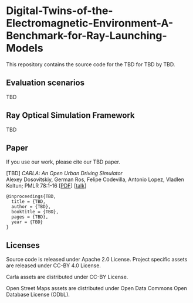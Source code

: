 # Digital-Twins-of-the-Electromagnetic-Environment-A-Benchmark-for-Ray-Launching-Models

This repository contains the source code for the TBD for TBD by TBD.

Evaluation scenarios
-----
TBD

Ray Optical Simulation Framework
-----
TBD

Paper
-----

If you use our work, please cite our TBD paper.

[TBD] _CARLA: An Open Urban Driving Simulator_<br>Alexey Dosovitskiy, German Ros,
Felipe Codevilla, Antonio Lopez, Vladlen Koltun; PMLR 78:1-16
[[PDF](http://proceedings.mlr.press/v78/dosovitskiy17a/dosovitskiy17a.pdf)]
[[talk](https://www.youtube.com/watch?v=xfyK03MEZ9Q&feature=youtu.be&t=2h44m30s)]


```
@inproceedings{TBD,
  title = {TBD,
  author = {TBD},
  booktitle = {TBD},
  pages = {TBD},
  year = {TBD}
}
```

Licenses
-------
Source code is released under Apache 2.0 License.
Project specific assets are released under CC-BY 4.0 License.

Carla assets are distributed under CC-BY License.

Open Street Maps assets are distributed under Open Data Commons Open Database License (ODbL).
